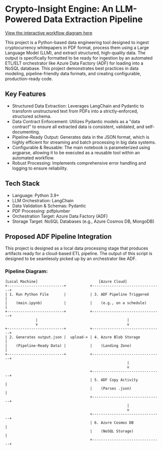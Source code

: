 # Crypto-Insight Engine: An LLM-Powered Data Extraction Pipeline
[View the interactive workflow diagram here](https://honcyeung.github.io/Extract-Crypto-White-Paper-Information-with-LLM/)

This project is a Python-based data engineering tool designed to ingest cryptocurrency whitepapers in PDF format, process them using a Large Language Model (LLM), and extract structured, high-quality data.
The output is specifically formatted to be ready for ingestion by an automated ETL/ELT orchestrator like Azure Data Factory (ADF) for loading into a NoSQL database. This project demonstrates best practices in data modeling, pipeline-friendly data formats, and creating configurable, production-ready code.

## Key Features

- Structured Data Extraction: Leverages LangChain and Pydantic to transform unstructured text from PDFs into a strictly-enforced, structured schema.
- Data Contract Enforcement: Utilizes Pydantic models as a "data contract" to ensure all extracted data is consistent, validated, and self-documenting.
- Pipeline-Ready Output: Generates data in the JSON format, which is highly efficient for streaming and batch processing in big data systems.
- Configurable & Reusable: The main notebook is parameterized using argparse, allowing it to be executed as a reusable tool within an automated workflow.
- Robust Processing: Implements comprehensive error handling and logging to ensure reliability.

## Tech Stack

- Language: Python 3.9+
- LLM Orchestration: LangChain
- Data Validation & Schemas: Pydantic
- PDF Processing: pdfplumber
- Orchestration Target: Azure Data Factory (ADF)
- Storage Target: NoSQL Databases (e.g., Azure Cosmos DB, MongoDB)

## Proposed ADF Pipeline Integration

This project is designed as a local data processing stage that produces artifacts ready for a cloud-based ETL pipeline. The output of this script is designed to be seamlessly picked up by an orchestrator like ADF.

### Pipeline Diagram:
```text
[Local Machine]                            [Azure Cloud]
+--------------------------+           +--------------------------------+
| 1. Run Python File       |           | 3. ADF Pipeline Triggered      |
|    (main.ipynb)          |           |    (e.g., on a schedule)       |
+--------------------------+           +--------------------------------+
              |                                         |
              v                                         v
+--------------------------+           +--------------------------------+
| 2. Generates output.json |  upload-> | 4. Azure Blob Storage          |
|    (Pipeline-Ready Data) |           |    (Landing Zone)              |
+--------------------------+           +--------------------------------+
                                                        |
                                                        v
                                       +--------------------------------+
                                       | 5. ADF Copy Activity           |
                                       |    (Parses .json)              |
                                       +--------------------------------+
                                                        |
                                                        v
                                       +--------------------------------+
                                       | 6. Azure Cosmos DB             |
                                       |    (NoSQL Storage)             |
                                       +--------------------------------+
```
